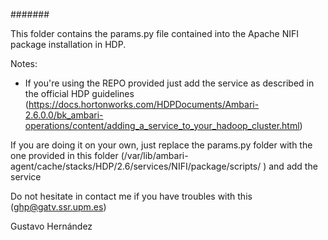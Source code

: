 #######

This folder contains the params.py file contained into the Apache NIFI package installation in HDP. 

Notes: 
- If you're using the REPO provided just add the service as described in the official HDP guidelines (https://docs.hortonworks.com/HDPDocuments/Ambari-2.6.0.0/bk_ambari-operations/content/adding_a_service_to_your_hadoop_cluster.html)

If you are doing it on your own, just replace the params.py folder with the one provided in this folder (/var/lib/ambari-agent/cache/stacks/HDP/2.6/services/NIFI/package/scripts/
) and add the service


Do not hesitate in contact me if you have troubles with this  (ghp@gatv.ssr.upm.es)

Gustavo Hernández

